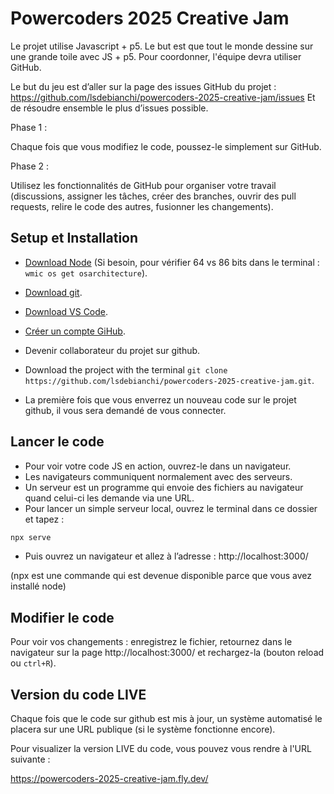 # Powercoders 2025 Creative Jam

Le projet utilise Javascript + p5.
Le but est que tout le monde dessine sur une grande toile avec JS + p5.
Pour coordonner, l'équipe devra utiliser GitHub.

Le but du jeu est d’aller sur la page des issues GitHub du projet :
https://github.com/lsdebianchi/powercoders-2025-creative-jam/issues
Et de résoudre ensemble le plus d’issues possible.

Phase 1 :

Chaque fois que vous modifiez le code, poussez-le simplement sur GitHub.

Phase 2 :

Utilisez les fonctionnalités de GitHub pour organiser votre travail (discussions, assigner les tâches, créer des branches, ouvrir des pull requests, relire le code des autres, fusionner les changements).

## Setup et Installation

* [Download Node](https://nodejs.org/en/download)
  (Si besoin, pour vérifier 64 vs 86 bits dans le terminal : `wmic os get osarchitecture`).

* [Download git](https://git-scm.com/downloads).

* [Download VS Code](https://code.visualstudio.com/download).

* [Créer un compte GiHub](https://github.com/).

* Devenir collaborateur du projet sur github.

* Download the project with the terminal `git clone https://github.com/lsdebianchi/powercoders-2025-creative-jam.git`.

* La première fois que vous enverrez un nouveau code sur le projet github, il vous sera demandé de vous connecter.

## Lancer le code

* Pour voir votre code JS en action, ouvrez-le dans un navigateur.
* Les navigateurs communiquent normalement avec des serveurs.
* Un serveur est un programme qui envoie des fichiers au navigateur quand celui-ci les demande via une URL.
* Pour lancer un simple serveur local, ouvrez le terminal dans ce dossier et tapez :

```bash
npx serve
```

* Puis ouvrez un navigateur et allez à l’adresse : http://localhost:3000/

(npx est une commande qui est devenue disponible parce que vous avez installé node)

## Modifier le code

Pour voir vos changements :
enregistrez le fichier, retournez dans le navigateur sur la page http://localhost:3000/ et rechargez-la (bouton reload ou `ctrl+R`).


## Version du code LIVE

Chaque fois que le code sur github est mis à jour, un système automatisé le placera sur une URL publique (si le système fonctionne encore).

Pour visualizer la version LIVE du code, vous pouvez vous rendre à l'URL suivante :

https://powercoders-2025-creative-jam.fly.dev/
